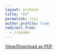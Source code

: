 ```yaml
---
layout: archive
title: "CV"
permalink: /cv/
author_profile: true
redirect_from:
  - /resume
---
```


<u><a href="https://kschertz.github.io/_pages/CV.pdf">View/Download as PDF</a></u>

<object data="https://kschertz.github.io/_pages/CV.pdf" type="application/pdf" width="400px" height="570px">
    <embed src="https://kschertz.github.io/_pages/CV.pdf">
    </embed>
</object>
